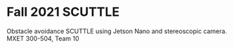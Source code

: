 # Fall 2021 SCUTTLE
Obstacle avoidance SCUTTLE using Jetson Nano and stereoscopic camera.
MXET 300-504, Team 10
